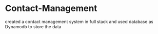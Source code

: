 # Contact-Management
created a contact management system in full stack and used database as Dynamodb to store the data
